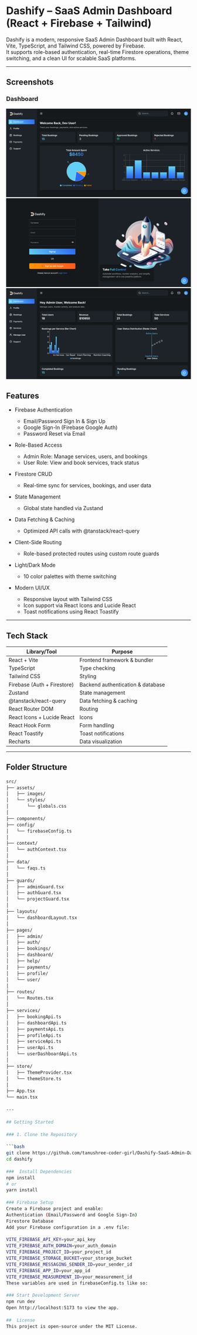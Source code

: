# Dashify – SaaS Admin Dashboard (React + Firebase + Tailwind)

Dashify is a modern, responsive SaaS Admin Dashboard built with React, Vite, TypeScript, and Tailwind CSS, powered by Firebase.  
It supports role-based authentication, real-time Firestore operations, theme switching, and a clean UI for scalable SaaS platforms.

---

## Screenshots

### Dashboard

![Dashboard](screenshots/dashboard.png)
![Login](screenshots/login.png)
![UserDashboard](screenshots/admin-panel.png)

## Features

- Firebase Authentication

  - Email/Password Sign In & Sign Up
  - Google Sign-In (Firebase Google Auth)
  - Password Reset via Email

- Role-Based Access

  - Admin Role: Manage services, users, and bookings
  - User Role: View and book services, track status

- Firestore CRUD

  - Real-time sync for services, bookings, and user data

- State Management

  - Global state handled via Zustand

- Data Fetching & Caching

  - Optimized API calls with @tanstack/react-query

- Client-Side Routing

  - Role-based protected routes using custom route guards

- Light/Dark Mode

  - 10 color palettes with theme switching

- Modern UI/UX
  - Responsive layout with Tailwind CSS
  - Icon support via React Icons and Lucide React
  - Toast notifications using React Toastify

---

## Tech Stack

| Library/Tool                | Purpose                           |
| --------------------------- | --------------------------------- |
| React + Vite                | Frontend framework & bundler      |
| TypeScript                  | Type checking                     |
| Tailwind CSS                | Styling                           |
| Firebase (Auth + Firestore) | Backend authentication & database |
| Zustand                     | State management                  |
| @tanstack/react-query       | Data fetching & caching           |
| React Router DOM            | Routing                           |
| React Icons + Lucide React  | Icons                             |
| React Hook Form             | Form handling                     |
| React Toastify              | Toast notifications               |
| Recharts                    | Data visualization                |

---

## Folder Structure

````bash
src/
├── assets/
│   ├── images/
│   └── styles/
│       └── globals.css
│
├── components/
├── config/
│   └── firebaseConfig.ts
│
├── context/
│   └── authContext.tsx
│
├── data/
│   └── faqs.ts
│
├── guards/
│   ├── adminGuard.tsx
│   ├── authGuard.tsx
│   └── projectGuard.tsx
│
├── layouts/
│   └── dashboardLayout.tsx
│
├── pages/
│   ├── admin/
│   ├── auth/
│   ├── bookings/
│   ├── dashboard/
│   ├── help/
│   ├── payments/
│   ├── profile/
│   └── user/
│
├── routes/
│   └── Routes.tsx
│
├── services/
│   ├── bookingApi.ts
│   ├── dashboardApi.ts
│   ├── paymentsApi.ts
│   ├── profileApi.ts
│   ├── serviceApi.ts
│   ├── userApi.ts
│   └── userDashboardApi.ts
│
├── store/
│   ├── ThemeProvider.tsx
│   └── themeStore.ts
│
├── App.tsx
└── main.tsx

---

## Getting Started

### 1. Clone the Repository

```bash
git clone https://github.com/tanushree-coder-girl/Dashify-SaaS-Admin-Dashboard-with-User-Admin-Roles-React-Firebase.git
cd dashify

###  Install Dependencies
npm install
# or
yarn install

### Firebase Setup
Create a Firebase project and enable:
Authentication (Email/Password and Google Sign-In)
Firestore Database
Add your Firebase configuration in a .env file:

VITE_FIREBASE_API_KEY=your_api_key
VITE_FIREBASE_AUTH_DOMAIN=your_auth_domain
VITE_FIREBASE_PROJECT_ID=your_project_id
VITE_FIREBASE_STORAGE_BUCKET=your_storage_bucket
VITE_FIREBASE_MESSAGING_SENDER_ID=your_sender_id
VITE_FIREBASE_APP_ID=your_app_id
VITE_FIREBASE_MEASUREMENT_ID=your_measurement_id
These variables are used in firebaseConfig.ts like so:

### Start Development Server
npm run dev
Open http://localhost:5173 to view the app.

##  License
This project is open-source under the MIT License.

````
